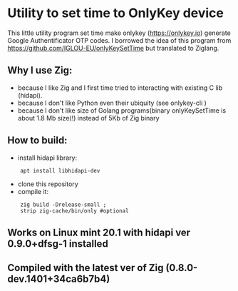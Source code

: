 # Utility to set time to OnlyKey device

This little utility program set time make onlykey (https://onlykey.io) generate Google Authentificator OTP codes.
I borrowed the idea of this program from https://github.com/IGLOU-EU/onlyKeySetTime but translated to Ziglang.
## Why I use Zig:
- because I like Zig and I first time tried to interacting with existing C lib (hidapi).
- because I don't like Python even their ubiquity (see onlykey-cli )
- because I don't like size of Golang programs(binary onlyKeySetTime is about 1.8 Mb size(!) instead of 5Kb of Zig binary

## How to build:
- install hidapi library:
```
	apt install libhidapi-dev
```
- clone this repository
- compile it: 
```
	zig build -Drelease-small ;
	strip zig-cache/bin/only #optional
```
## Works on Linux mint 20.1 with hidapi ver 0.9.0+dfsg-1 installed
## Compiled with the latest ver of Zig (0.8.0-dev.1401+34ca6b7b4)
